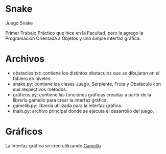 # Snake
Juego Snake

Primer Trabajo Práctico que hice en la Facultad, pero le agrego la Programación Orientada a Objetos y una simple interfaz gráfica.

# Archivos

* obstacles.txt: contiene los distintos obstaculos que se dibujaran en el tablero en niveles.
* snake.py: contiene las clases Juego, Serpiente, Fruta y Obstáculo con sus respectivos métodos.
* gráficos.py: contiene las funciónes gráficas creadas a partir de la librería gamelib para crear la interfaz gráfica.
* gamelib.py: librería utilizada para la interfaz gráfica.
* main.py: archivo principal donde se ejecuta el desarrollo del juego.


# Gráficos
La interfaz gráfica se creo utilizando [Gamelib](https://github.com/dessaya/python-gamelib)
